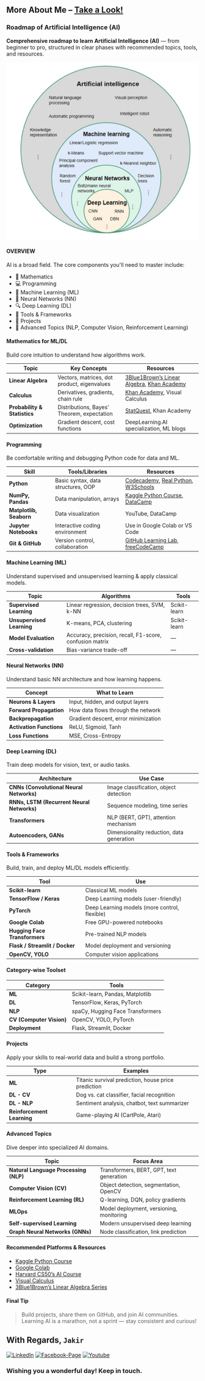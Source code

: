 ## More About Me – [Take a Look!](http://www.mjakaria.me)

### Roadmap of Artificial Intelligence (AI)

**Comprehensive roadmap to learn Artificial Intelligence (AI)** — from beginner to pro, structured in clear phases with recommended topics, tools, and resources.

![AI Model](/img/ai-model.png)

#### OVERVIEW

AI is a broad field. The core components you'll need to master include:

- 🧮 Mathematics
- 💻 Programming
- 🤖 Machine Learning (ML)
- 🧠 Neural Networks (NN)
- 🔍 Deep Learning (DL)
- 🧰 Tools & Frameworks
- 💼 Projects
- 🚀 Advanced Topics (NLP, Computer Vision, Reinforcement Learning)

#### Mathematics for ML/DL

Build core intuition to understand how algorithms work.

| **Topic**                    | **Key Concepts**                            | **Resources**                                                                                                                          |
| ---------------------------- | ------------------------------------------- | -------------------------------------------------------------------------------------------------------------------------------------- |
| **Linear Algebra**           | Vectors, matrices, dot product, eigenvalues | [3Blue1Brown’s Linear Algebra](https://www.youtube.com/c/3blue1brown), [Khan Academy](https://www.khanacademy.org/math/linear-algebra) |
| **Calculus**                 | Derivatives, gradients, chain rule          | [Khan Academy](https://www.khanacademy.org/math/calculus-1), Visual Calculus                                                           |
| **Probability & Statistics** | Distributions, Bayes’ Theorem, expectation  | [StatQuest](https://www.youtube.com/user/joshstarmer), Khan Academy                                                                    |
| **Optimization**             | Gradient descent, cost functions            | DeepLearning.AI specialization, ML blogs                                                                                               |

#### Programming

Be comfortable writing and debugging Python code for data and ML.

| **Skill**               | **Tools/Libraries**                | **Resources**                                                                                                                                         |
| ----------------------- | ---------------------------------- | ----------------------------------------------------------------------------------------------------------------------------------------------------- |
| **Python**              | Basic syntax, data structures, OOP | [Codecademy](https://www.codecademy.com/learn/learn-python-3), [Real Python](https://realpython.com/), [W3Schools](https://www.w3schools.com/python/) |
| **NumPy, Pandas**       | Data manipulation, arrays          | [Kaggle Python Course](https://www.kaggle.com/learn/python), [DataCamp](https://www.datacamp.com/)                                                    |
| **Matplotlib, Seaborn** | Data visualization                 | YouTube, DataCamp                                                                                                                                     |
| **Jupyter Notebooks**   | Interactive coding environment     | Use in Google Colab or VS Code                                                                                                                        |
| **Git & GitHub**        | Version control, collaboration     | [GitHub Learning Lab](https://lab.github.com/), [freeCodeCamp](https://www.freecodecamp.org/)                                                         |

#### Machine Learning (ML)

Understand supervised and unsupervised learning & apply classical models.

| **Topic**                 | **Algorithms**                                          | **Tools**    |
| ------------------------- | ------------------------------------------------------- | ------------ |
| **Supervised Learning**   | Linear regression, decision trees, SVM, k-NN            | Scikit-learn |
| **Unsupervised Learning** | K-means, PCA, clustering                                | Scikit-learn |
| **Model Evaluation**      | Accuracy, precision, recall, F1-score, confusion matrix | —            |
| **Cross-validation**      | Bias-variance trade-off                                 | —            |

#### Neural Networks (NN)

Understand basic NN architecture and how learning happens.

| **Concept**              | **What to Learn**                    |
| ------------------------ | ------------------------------------ |
| **Neurons & Layers**     | Input, hidden, and output layers     |
| **Forward Propagation**  | How data flows through the network   |
| **Backpropagation**      | Gradient descent, error minimization |
| **Activation Functions** | ReLU, Sigmoid, Tanh                  |
| **Loss Functions**       | MSE, Cross-Entropy                   |

#### Deep Learning (DL)

Train deep models for vision, text, or audio tasks.

| **Architecture**                           | **Use Case**                              |
| ------------------------------------------ | ----------------------------------------- |
| **CNNs (Convolutional Neural Networks)**   | Image classification, object detection    |
| **RNNs, LSTM (Recurrent Neural Networks)** | Sequence modeling, time series            |
| **Transformers**                           | NLP (BERT, GPT), attention mechanism      |
| **Autoencoders, GANs**                     | Dimensionality reduction, data generation |

#### Tools & Frameworks

Build, train, and deploy ML/DL models efficiently.

| **Tool**                       | **Use**                                       |
| ------------------------------ | --------------------------------------------- |
| **Scikit-learn**               | Classical ML models                           |
| **TensorFlow / Keras**         | Deep Learning models (user-friendly)          |
| **PyTorch**                    | Deep Learning models (more control, flexible) |
| **Google Colab**               | Free GPU-powered notebooks                    |
| **Hugging Face Transformers**  | Pre-trained NLP models                        |
| **Flask / Streamlit / Docker** | Model deployment and versioning               |
| **OpenCV, YOLO**               | Computer vision applications                  |

#### Category-wise Toolset

| **Category**             | **Tools**                        |
| ------------------------ | -------------------------------- |
| **ML**                   | Scikit-learn, Pandas, Matplotlib |
| **DL**                   | TensorFlow, Keras, PyTorch       |
| **NLP**                  | spaCy, Hugging Face Transformers |
| **CV (Computer Vision)** | OpenCV, YOLO, PyTorch            |
| **Deployment**           | Flask, Streamlit, Docker         |

#### Projects

Apply your skills to real-world data and build a strong portfolio.

| **Type**                   | **Examples**                                        |
| -------------------------- | --------------------------------------------------- |
| **ML**                     | Titanic survival prediction, house price prediction |
| **DL - CV**                | Dog vs. cat classifier, facial recognition          |
| **DL - NLP**               | Sentiment analysis, chatbot, text summarizer        |
| **Reinforcement Learning** | Game-playing AI (CartPole, Atari)                   |

#### Advanced Topics

Dive deeper into specialized AI domains.

| **Topic**                             | **Focus Area**                           |
| ------------------------------------- | ---------------------------------------- |
| **Natural Language Processing (NLP)** | Transformers, BERT, GPT, text generation |
| **Computer Vision (CV)**              | Object detection, segmentation, OpenCV   |
| **Reinforcement Learning (RL)**       | Q-learning, DQN, policy gradients        |
| **MLOps**                             | Model deployment, versioning, monitoring |
| **Self-supervised Learning**          | Modern unsupervised deep learning        |
| **Graph Neural Networks (GNNs)**      | Node classification, link prediction     |

#### Recommended Platforms & Resources

- [Kaggle Python Course](https://www.kaggle.com/learn/python)
- [Google Colab](https://colab.research.google.com/)
- [Harvard CS50’s AI Course](https://cs50.harvard.edu/ai/)
- [Visual Calculus](https://mathinsight.org/calculus)
- [3Blue1Brown’s Linear Algebra Series](https://www.youtube.com/c/3blue1brown)

#### Final Tip

> Build projects, share them on GitHub, and join AI communities.
> Learning AI is a marathon, not a sprint — stay consistent and curious!

## With Regards, `Jakir`

[![LinkedIn][linkedin-shield-jakir]][linkedin-url-jakir]
[![Facebook-Page][facebook-shield-jakir]][facebook-url-jakir]
[![Youtube][youtube-shield-jakir]][youtube-url-jakir]

### Wishing you a wonderful day! Keep in touch.

<!-- Personal profile -->

[linkedin-shield-jakir]: https://img.shields.io/badge/linkedin-%230077B5.svg?style=for-the-badge&logo=linkedin&logoColor=white
[linkedin-url-jakir]: https://www.linkedin.com/in/jakir-ruet/
[facebook-shield-jakir]: https://img.shields.io/badge/Facebook-%231877F2.svg?style=for-the-badge&logo=Facebook&logoColor=white
[facebook-url-jakir]: https://www.facebook.com/jakir.ruet/
[youtube-shield-jakir]: https://img.shields.io/badge/YouTube-%23FF0000.svg?style=for-the-badge&logo=YouTube&logoColor=white
[youtube-url-jakir]: https://www.youtube.com/@mjakaria-ruet/featured
